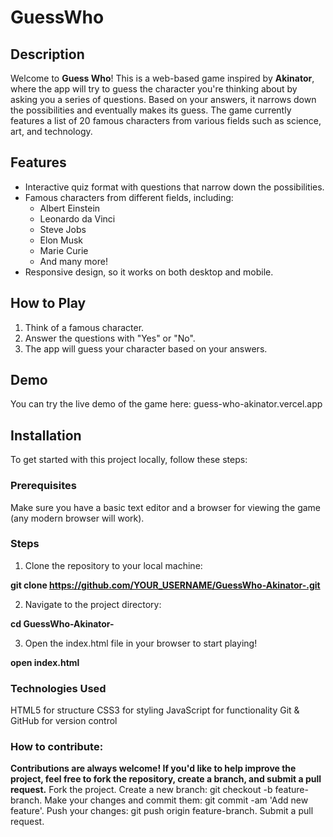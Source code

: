 # GuessWho

## Description

Welcome to **Guess Who**! This is a web-based game inspired by **Akinator**, where the app will try to guess the character you're thinking about by asking you a series of questions. Based on your answers, it narrows down the possibilities and eventually makes its guess. The game currently features a list of 20 famous characters from various fields such as science, art, and technology.

## Features

- Interactive quiz format with questions that narrow down the possibilities.
- Famous characters from different fields, including:
  - Albert Einstein
  - Leonardo da Vinci
  - Steve Jobs
  - Elon Musk
  - Marie Curie
  - And many more!
- Responsive design, so it works on both desktop and mobile.

## How to Play

1. Think of a famous character.
2. Answer the questions with "Yes" or "No".
3. The app will guess your character based on your answers.

## Demo

You can try the live demo of the game here: guess-who-akinator.vercel.app


## Installation

To get started with this project locally, follow these steps:

### Prerequisites

Make sure you have a basic text editor and a browser for viewing the game (any modern browser will work).

### Steps

1. Clone the repository to your local machine:


**git clone https://github.com/YOUR_USERNAME/GuessWho-Akinator-.git**


2. Navigate to the project directory:


**cd GuessWho-Akinator-**


3. Open the index.html file in your browser to start playing!


**open index.html**










### Technologies Used
HTML5 for structure
CSS3 for styling
JavaScript for functionality
Git & GitHub for version control











### How to contribute:
**Contributions are always welcome! If you'd like to help improve the project, feel free to fork the repository, create a branch, and submit a pull request.**
Fork the project.
Create a new branch: git checkout -b feature-branch.
Make your changes and commit them: git commit -am 'Add new feature'.
Push your changes: git push origin feature-branch.
Submit a pull request.
